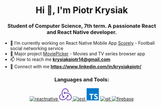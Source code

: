 <h1 align="center">Hi 👋, I'm Piotr Krysiak </h1>
<h3 align="center">Student of Computer Science, 7th term. A passionate React and React Native developer. </h3>

- 🔭 I’m currently working on React Native Mobile App [Scorely](https://github.com/piotrkrysiak/Scorely) - Football social networking service
- 📖 Major project [MoviePicker](https://github.com/augustyn1331/MoviePicker) - Movies and TV series browser app
- 📫 How to reach me **krysiakpiotr14@gmail.com**
- 🔗 Connect with me **https://www.linkedin.com/in/krysiakpiotr/**

<h3 align="center">Languages and Tools:</h3>
<p align="center"> <a href="https://reactnative.dev/" target="_blank"> <img src="https://reactnative.dev/img/header_logo.svg" alt="reactnative" width="40" height="40"/> </a> <a href="https://redux.js.org" target="_blank"> <img src="https://raw.githubusercontent.com/devicons/devicon/master/icons/redux/redux-original.svg" alt="redux" width="40" height="40"/> </a> <a href="https://www.typescriptlang.org/" target="_blank"> <a href="https://jestjs.io" target="_blank"> <img src="https://www.vectorlogo.zone/logos/jestjsio/jestjsio-icon.svg" alt="jest" width="40" height="40"/> </a> <img src="https://raw.githubusercontent.com/devicons/devicon/master/icons/typescript/typescript-original.svg" alt="typescript" width="40" height="40"/> </a> <a href="https://git-scm.com/" target="_blank"> <img src="https://www.vectorlogo.zone/logos/git-scm/git-scm-icon.svg" alt="git" width="40" height="40"/> </a>  <a href="https://firebase.google.com/" target="_blank"> <img src="https://www.vectorlogo.zone/logos/firebase/firebase-icon.svg" alt="firebase" width="40" height="40"/> </a> </p>


